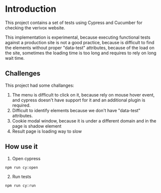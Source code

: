 # Introduction

This project contains a set of tests using Cypress and Cucumber for checking the verivox website.

This implementation is experimental, because executing functional tests against a production site is not a good practice, because is difficult to find the elements without proper "data-test" attributes, because of the load on the site, sometimes the loading time is too long and requires to rely on long wait time.

## Challenges

This project had some challanges:
1. The menu is difficult to click on it, because rely on mouse hover event, and cypress doesn't have support for it and an additional plugin is required.
2. Difficult to identify elements because we don't have "data-test" attributes.
3. Cookie modal window, because it is under a different domain and in the page is shadow element
4. Result page is loading way to slow

## How use it

1. Open cypress

```
npm run cy:open
```

2. Run tests

```
npm run cy:run
```
